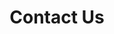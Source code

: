 ---
title: "Contact Us"
seo_options:
  description: 
  featured_image:
  og_type: 
  canonical_link:
hero:
  title: "Get In Touch"
  background_image: "/images/bg/home-2.jpg"
content_blocks:
  - _bookshop_name: "contact_form"
    preheading: "We are Professionals"
    heading: "Don’t Hesitate to contact with us for any kind of information"
    form_heading: "Contact Form"
    address: "North Main Street, Atlanta, USA"
    email: contact@akimovo.com 
    phone: +01 770 757 3383 
    facebook: akimovo
    twitter: akimovo
    linkedin: akimovo
  - _bookshop_name: "map"
    latitude: 40.712776
    longitude: -74.005974
    name: "akimovo"
---